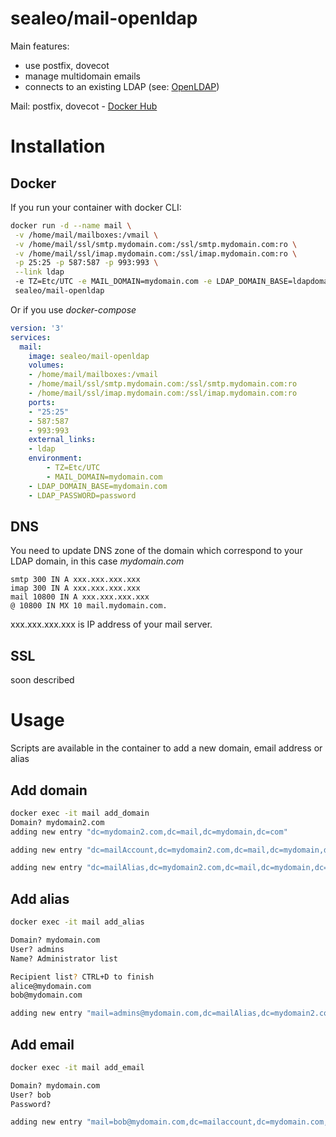 # sealeo/mail-openldap

Main features:
* use postfix, dovecot
* manage multidomain emails
* connects to an existing LDAP (see: [OpenLDAP](https://hub.docker.com/r/sealeo/openldap/))

Mail: postfix, dovecot - [Docker Hub](https://hub.docker.com/r/sealeo/mail-openldap/) 

# Installation

## Docker

If you run your container with docker CLI:
```bash
docker run -d --name mail \
 -v /home/mail/mailboxes:/vmail \
 -v /home/mail/ssl/smtp.mydomain.com:/ssl/smtp.mydomain.com:ro \
 -v /home/mail/ssl/imap.mydomain.com:/ssl/imap.mydomain.com:ro \
 -p 25:25 -p 587:587 -p 993:993 \
 --link ldap
 -e TZ=Etc/UTC -e MAIL_DOMAIN=mydomain.com -e LDAP_DOMAIN_BASE=ldapdomain.com -e LDAP_PASSWORD=password \
 sealeo/mail-openldap
```

Or if you use *docker-compose*
```yaml
version: '3'
services:
  mail:
    image: sealeo/mail-openldap
    volumes:
    - /home/mail/mailboxes:/vmail
    - /home/mail/ssl/smtp.mydomain.com:/ssl/smtp.mydomain.com:ro
    - /home/mail/ssl/imap.mydomain.com:/ssl/imap.mydomain.com:ro
    ports:
    - "25:25"
    - 587:587
    - 993:993
    external_links:
    - ldap
    environment:
		- TZ=Etc/UTC
		- MAIL_DOMAIN=mydomain.com
    - LDAP_DOMAIN_BASE=mydomain.com
    - LDAP_PASSWORD=password
```

## DNS

You need to update DNS zone of the domain which correspond to your LDAP domain, in this case *mydomain.com*
```
smtp 300 IN A xxx.xxx.xxx.xxx
imap 300 IN A xxx.xxx.xxx.xxx
mail 10800 IN A xxx.xxx.xxx.xxx
@ 10800 IN MX 10 mail.mydomain.com.
```
xxx.xxx.xxx.xxx is IP address of your mail server.

## SSL

soon described

# Usage

Scripts are available in the container to add a new domain, email address or alias

## Add domain
```bash
docker exec -it mail add_domain
Domain? mydomain2.com
adding new entry "dc=mydomain2.com,dc=mail,dc=mydomain,dc=com"

adding new entry "dc=mailAccount,dc=mydomain2.com,dc=mail,dc=mydomain,dc=com"

adding new entry "dc=mailAlias,dc=mydomain2.com,dc=mail,dc=mydomain,dc=com"
```

## Add alias

```bash
docker exec -it mail add_alias

Domain? mydomain.com
User? admins
Name? Administrator list

Recipient list? CTRL+D to finish
alice@mydomain.com
bob@mydomain.com

adding new entry "mail=admins@mydomain.com,dc=mailAlias,dc=mydomain2.com,dc=mail,dc=mydomain,dc=com"
```

## Add email

```bash
docker exec -it mail add_email

Domain? mydomain.com
User? bob
Password?

adding new entry "mail=bob@mydomain.com,dc=mailaccount,dc=mydomain.com,dc=mail,dc=mydomain,dc=com"
```
